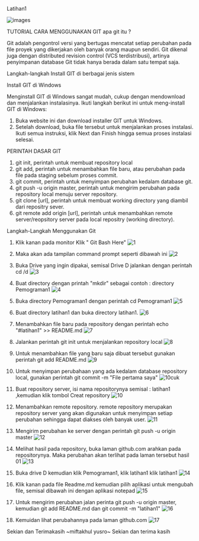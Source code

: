 Latihan1

![images](https://user-images.githubusercontent.com/46748866/51760204-7a775880-20fc-11e9-8e65-c9afe0147a61.jpg)

TUTORIAL CARA MENGGUNAKAN GIT
apa git itu ?

Git adalah pengontrol versi yang bertugas mencatat setiap perubahan pada file proyek yang dikerjakan oleh banyak orang maupun sendiri. Git dikenal juga dengan distributed revision control (VCS terdistribusi), artinya penyimpanan database Git tidak hanya berada dalam satu tempat saja.

Langkah-langkah Install GIT di berbagai jenis sistem

Install GIT di Windows

Menginstall GIT di Windows sangat mudah, cukup dengan mendownload dan menjalankan instalasinya. Ikuti langkah berikut ini untuk meng-install GIT di Windows:

1. Buka website ini dan download installer GIT untuk Windows.
2. Setelah download, buka file tersebut untuk menjalankan proses instalasi. Ikuti semua instruksi, klik Next dan Finish hingga semua proses instalasi selesai.

PERINTAH DASAR GIT

1. git init, perintah untuk membuat repository local
2. git add, perintah untuk menambahkan file baru, atau perubahan pada file pada staging sebelum proses commit.
3. git commit, perintah untuk menyimpan perubahan kedalam database git.
4. git push -u origin master, perintah untuk mengirim perubahan pada repository local menuju server repository.
5. git clone [url], perintah untuk membuat working directory yang diambil dari repositry sever.
6. git remote add origin [url], perintah untuk menambahkan remote server/reopsitory server pada local repositry (working directory).

Langkah-Langkah Menggunakan Git

1. Klik kanan pada monitor Klik " Git Bash Here"
![1](https://user-images.githubusercontent.com/46748866/51762760-39cf0d80-2103-11e9-9253-ca358393e2b8.png)

2. Maka akan ada tampilan command prompt seperti dibawah ini
![2](https://user-images.githubusercontent.com/46748866/51760656-7ac42380-20fd-11e9-8bc2-69f05f5a7e75.png)

3. Buka Drive yang ingin dipakai, semisal Drive D jalankan dengan perintah cd /d
![3](https://user-images.githubusercontent.com/46748866/51760766-dbebf700-20fd-11e9-89f9-81954ac41656.png)

4. Buat directory dengan printah "mkdir" sebagai contoh : directory Pemograman1
![4](https://user-images.githubusercontent.com/46748866/51760812-00e06a00-20fe-11e9-9cfb-49ea6ddfb714.png)

5. Buka directory Pemograman1 dengan perintah cd Pemograman1
![5](https://user-images.githubusercontent.com/46748866/51760905-384f1680-20fe-11e9-9a18-5adfdf14f3ff.png)

6. Buat directory latihan1 dan buka directory latihan1.
![6](https://user-images.githubusercontent.com/46748866/51760980-66ccf180-20fe-11e9-810a-5cb2a9cccf66.png)

7. Menambahkan file baru pada repository dengan perintah echo "#latihan1" >> README.md
![7](https://user-images.githubusercontent.com/46748866/51761000-7e0bdf00-20fe-11e9-923f-918e1192f3da.png)

8. Jalankan perintah git init untuk menjalankan repository local
![8](https://user-images.githubusercontent.com/46748866/51761109-c0cdb700-20fe-11e9-8d14-6560c43b5382.png)

9. Untuk menambahkan file yang baru saja dibuat tersebut gunakan perintah git add README.md
![9](https://user-images.githubusercontent.com/46748866/51761189-fb375400-20fe-11e9-89fe-6cedb26dbc3c.png)

10. Untuk menyimpan perubahaan yang ada kedalam database repository local, gunakan perintah git commit -m "File pertama saya"
![10cuk](https://user-images.githubusercontent.com/46748866/51762115-697d1600-2101-11e9-9b27-281c6572a463.png)

11. Buat repository server, isi nama repositorynya semisal : latihan1 ,kemudian klik tombol Creat repository
![10](https://user-images.githubusercontent.com/46748866/51761217-173af580-20ff-11e9-92b0-0746d464df2d.png)

12. Menambahkan remote repository. remote repository merupakan repository server yang akan digunakan untuk menyimpan setiap perubahan sehingga dapat diakses oleh banyak user.
![11](https://user-images.githubusercontent.com/46748866/51761249-346fc400-20ff-11e9-8d10-9740f478b385.png)

13. Mengirim perubahan ke server dengan perintah git push -u origin master 
![12](https://user-images.githubusercontent.com/46748866/51761289-494c5780-20ff-11e9-96a1-c47ee8e921e5.png)
14. Melihat hasil pada repository, buka laman github.com arahkan pada repositorynya. Maka perubahan akan terlihat pada laman tersebut
hasil 01
![13](https://user-images.githubusercontent.com/46748866/51761338-63863580-20ff-11e9-940a-f71026415014.png)

15. Buka drive D kemudian klik Pemograman1, klik latihan1 klik latihan1
![14](https://user-images.githubusercontent.com/46748866/51762186-a0ebc280-2101-11e9-8481-d6c478e53d3d.png)

16. Klik kanan pada file Readme.md kemudian pilih aplikasi untuk mengubah file, semisal dibawah ini dengan aplikasi notepad
![15](https://user-images.githubusercontent.com/46748866/51762276-dc868c80-2101-11e9-8756-df51790c2094.png)

17. Untuk mengirim perubahan jalan perinta git push -u origin master, kemudian git add README.md dan git commit -m "latihan1"
![16](https://user-images.githubusercontent.com/46748866/51762356-122b7580-2102-11e9-8ff6-1f2dfc6e9b63.png)

18. Kemuidan lihat perubahannya pada laman github.com
![17](https://user-images.githubusercontent.com/46748866/51762395-312a0780-2102-11e9-8cdb-d97479b90536.png)

Sekian dan Terimakasih ~miftakhul yusro~
Sekian dan terima kasih

